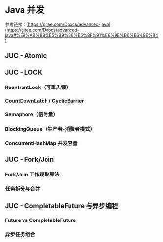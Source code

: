 # Java 并发

参考链接：[https://gitee.com/Doocs/advanced-java](https://gitee.com/Doocs/advanced-java#%E9%AB%98%E5%B9%B6%E5%8F%91%E6%9E%B6%E6%9E%84)

## JUC - Atomic

## JUC - LOCK

### ReentrantLock（可重入锁）

### CountDownLatch / CyclicBarrier

### Semaphore（信号量）

### BlockingQueue（生产者-消费者模式）

### ConcurrentHashMap 并发容器


## JUC - Fork/Join

### Fork/Join 工作窃取算法

### 任务拆分与合并


## JUC - CompletableFuture 与异步编程

### Future vs CompletableFuture

### 异步任务组合

